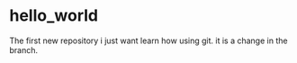 # hello_world
The first new repository
i just want learn how using git.
it is a change in the branch.

